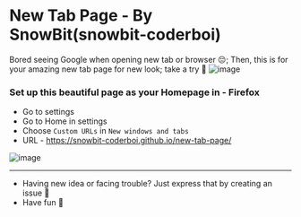 # New Tab Page - By SnowBit(snowbit-coderboi)
Bored seeing Google when opening new tab or browser 😔; Then, this is for your amazing new tab page for new look; take a try  🎊
![image](https://user-images.githubusercontent.com/65452005/142601229-7711dc1b-5238-43a0-846f-4bd3ade34632.png)



### Set up this beautiful page as your Homepage in - Firefox

- Go to settings
- Go to Home in settings
- Choose `Custom URLs` in `New windows and tabs`
- URL - https://snowbit-coderboi.github.io/new-tab-page/

![image](https://user-images.githubusercontent.com/65452005/142600768-8c8b19c3-b0f8-4034-bfe1-f770373090e3.png)


 * * * 
 
 - Having new idea or facing trouble? Just express that by creating an issue 🤔
 - Have fun 🥳
